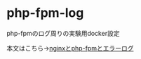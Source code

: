 # php-fpm-log
php-fpmのログ周りの実験用docker設定

本文はこちら→[nginxとphp-fpmとエラーログ](https://qiita.com/crhg/items/5e79432b633a9ba57fa4)
